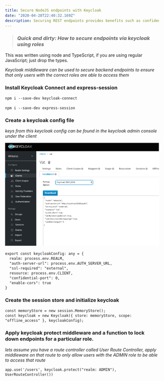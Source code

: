 ```yaml
---
title: Secure NodeJS endpoints with Keycloak
date: "2020-04-28T22:40:32.169Z"
description: Securing REST endpoints provides benefits such as confidentiality of sensitive data, data integrity, user authentication, authorization, improved performance, and compliance with privacy regulations.
---
```


> ### _Quick and dirty: How to secure endpoints via keycloak using roles_

This was written using node and TypeScript, if you are using regular JavaScript; just drop the types.

_Keycloak middleware can be used to secure backend endpoints to ensure that only users with the correct roles are able to access them_

### Install Keycloak Connect and express-session

```
npm i --save-dev keycloak-connect

npm i --save-dev express-session
```

### Create a keycloak config file

_keys from this keycloak config can be found in the keycloak admin console under the client_

![Client config](client-config.png "Client config")

```
export const keycloakConfig: any = {
  realm: process.env.REALM,
  "auth-server-url": process.env.AUTH_SERVER_URL,
  "ssl-required": "external",
  resource: process.env.CLIENT,
  "confidential-port": 0,
  "enable-cors": true
}

```

### Create the session store and initialize keycloak

```
const memoryStore = new session.MemoryStore();
const keycloak = new Keycloak({ store: memoryStore, scope: "offline_access" }, keycloakConfig);

```

### Apply keycloak protect middleware and a function to lock down endpoints for a particular role.

_lets assume you have a route controller called User Route Controller, apply middleware on that route to only allow users with the ADMIN role to be able to access that route_

```
app.use('/users', keycloak.protect("realm: ADMIN"), UserRouteController())

```
